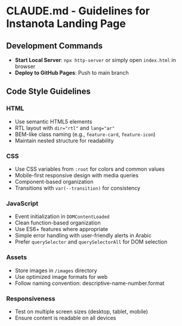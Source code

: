 # CLAUDE.md - Guidelines for Instanota Landing Page

## Development Commands
- **Start Local Server**: `npx http-server` or simply open `index.html` in browser
- **Deploy to GitHub Pages**: Push to main branch

## Code Style Guidelines

### HTML
- Use semantic HTML5 elements
- RTL layout with `dir="rtl"` and `lang="ar"`
- BEM-like class naming (e.g., `feature-card`, `feature-icon`)
- Maintain nested structure for readability

### CSS
- Use CSS variables from `:root` for colors and common values
- Mobile-first responsive design with media queries
- Component-based organization
- Transitions with `var(--transition)` for consistency

### JavaScript
- Event initialization in `DOMContentLoaded`
- Clean function-based organization
- Use ES6+ features where appropriate
- Simple error handling with user-friendly alerts in Arabic
- Prefer `querySelector` and `querySelectorAll` for DOM selection

### Assets
- Store images in `/images` directory
- Use optimized image formats for web
- Follow naming convention: descriptive-name-number.format

### Responsiveness
- Test on multiple screen sizes (desktop, tablet, mobile)
- Ensure content is readable on all devices